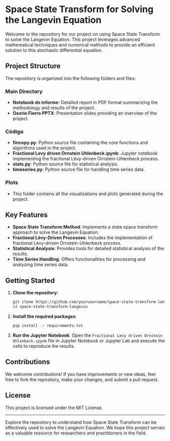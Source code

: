 # Space State Transform for Solving the Langevin Equation

Welcome to the repository for our project on using Space State Transform to solve the Langevin Equation. This project leverages advanced mathematical techniques and numerical methods to provide an efficient solution to this stochastic differential equation.

## Project Structure

The repository is organized into the following folders and files:

### Main Directory
- **Notebook de informe**: Detailed report in PDF format summarizing the methodology and results of the project.
- **Osorio Fierro PPTX**: Presentation slides providing an overview of the project.

### Código
- **fincopy.py**: Python source file containing the core functions and algorithms used in the project.
- **Fractional Levy driven Ornstein Uhlenbeck.ipynb**: Jupyter notebook implementing the fractional Lévy-driven Ornstein-Uhlenbeck process.
- **stats.py**: Python source file for statistical analysis.
- **timeseries.py**: Python source file for handling time series data.

### Plots
- This folder contains all the visualizations and plots generated during the project.

## Key Features

- **Space State Transform Method**: Implements a state space transform approach to solve the Langevin Equation.
- **Fractional Lévy-Driven Processes**: Includes the implementation of fractional Lévy-driven Ornstein-Uhlenbeck process.
- **Statistical Analysis**: Provides tools for detailed statistical analysis of the results.
- **Time Series Handling**: Offers functionalities for processing and analyzing time series data.

## Getting Started

1. **Clone the repository**:
   ```bash
   git clone https://github.com/yourusername/space-state-transform-langevin.git
   cd space-state-transform-langevin
   ```

2. **Install the required packages**:
   ```bash
   pip install -r requirements.txt
   ```

3. **Run the Jupyter Notebook**:
   Open the `Fractional Levy driven Ornstein Uhlenbeck.ipynb` file in Jupyter Notebook or Jupyter Lab and execute the cells to reproduce the results.

## Contributions

We welcome contributions! If you have improvements or new ideas, feel free to fork the repository, make your changes, and submit a pull request.

## License

This project is licensed under the MIT License.

---

Explore the repository to understand how Space State Transform can be effectively used to solve the Langevin Equation. We hope this project serves as a valuable resource for researchers and practitioners in the field.

